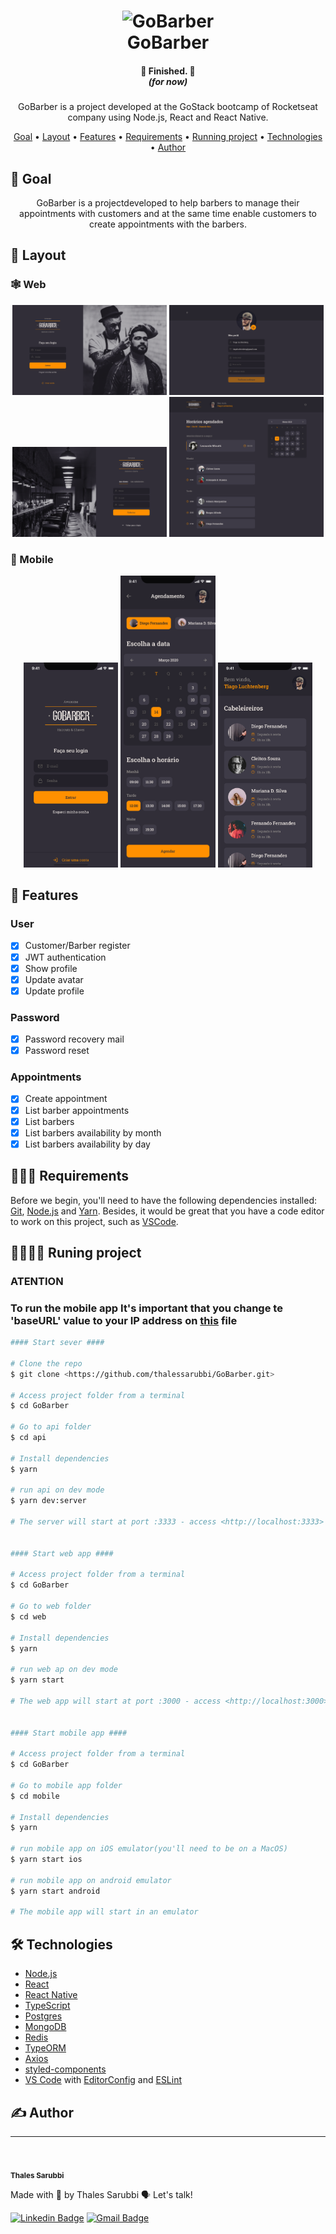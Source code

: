 <h1 align="center">
    <img alt="GoBarber" src="assets/images/banner.svg" />
    <br>
    GoBarber
</h1>

<div align="center">
    <h4 style="margin-bottom: 0;"> 🏁  Finished.  🏁</h4>
    <h5 style="margin-top: 0;">(for now)</h5>
</div>

<p align="center">GoBarber is a project developed at the GoStack bootcamp of Rocketseat company using Node.js, React and React Native.</p>

<p align="center">
 <a href="#goal">Goal</a> •
 <a href="#layout">Layout</a> • 
 <a href="#features">Features</a> • 
 <a href="#requirements">Requirements</a> • 
 <a href="#running-project">Running project</a> • 
 <a href="#technologies">Technologies</a> • 
 <a href="#author">Author</a>
</p>

## 🎯 Goal

<p align="center">GoBarber is a projectdeveloped to help barbers to manage their appointments with customers and at the same time enable customers to create appointments with the barbers.</p>

## 🎨 Layout
### 🕸 Web

<div align="center">
    <img style="width: 49%" alt="Login GoBarber web" src="assets/images/web/logon-web.svg" />
    <img style="width: 49%" alt="Profile GoBarber web" src="assets/images/web/profile-web.svg" />
</div>

<div align="center">
    <img style="width: 49%" alt="Register GoBarber web" src="assets/images/web/register-web.svg" />
    <img style="width: 49%" alt="GoBarber web" src="assets/images/web/dashboard-web.svg" />
</div>

### 📱 Mobile

<div align="center">
    <img style="width: 30%" alt="Login GoBarber mobile" src="assets/images/mobile/logon-mobile.svg" />
    <img style="width: 30%" alt="GoBarber appointment mobile" src="assets/images/mobile/appointment-mobile.svg" />
    <img style="width: 30%" alt="GoBarber barber list mobile" src="assets/images/mobile/barber-list-mobile.svg" />
</div>

## 🎩 Features

### User
- [x] Customer/Barber register
- [x] JWT authentication
- [x] Show profile
- [x] Update avatar
- [x] Update profile

### Password
- [x] Password recovery mail
- [x] Password reset

### Appointments
- [x] Create appointment
- [x] List barber appointments
- [x] List barbers
- [x] List barbers availability by month
- [x] List barbers availability by day

## 👨🏻‍🔬 Requirements

Before we begin, you'll need to have the following dependencies installed:
[Git](https://git-scm.com), [Node.js](https://nodejs.org/en/) and [Yarn](https://yarnpkg.com/).
Besides, it would be great that you have a code editor to work on this project, such as [VSCode](https://code.visualstudio.com/).

## 🏃‍♀️🏃‍♂️ Runing project

### ATENTION ###
### To run the mobile app It's important that you change te 'baseURL' value to your IP address on [this](mobile/src/services/api.ts) file
```bash
#### Start sever ####

# Clone the repo
$ git clone <https://github.com/thalessarubbi/GoBarber.git>

# Access project folder from a terminal
$ cd GoBarber

# Go to api folder
$ cd api

# Install dependencies
$ yarn

# run api on dev mode
$ yarn dev:server

# The server will start at port :3333 - access <http://localhost:3333>


#### Start web app ####

# Access project folder from a terminal
$ cd GoBarber

# Go to web folder
$ cd web

# Install dependencies
$ yarn

# run web ap on dev mode
$ yarn start

# The web app will start at port :3000 - access <http://localhost:3000>


#### Start mobile app ####

# Access project folder from a terminal
$ cd GoBarber

# Go to mobile app folder
$ cd mobile

# Install dependencies
$ yarn

# run mobile app on iOS emulator(you'll need to be on a MacOS)
$ yarn start ios

# run mobile app on android emulator
$ yarn start android

# The mobile app will start in an emulator
```

## 🛠 Technologies

- [Node.js](https://nodejs.org/en/)
- [React](https://pt-br.reactjs.org/)
- [React Native](https://reactnative.dev/)
- [TypeScript](https://www.typescriptlang.org/)
- [Postgres](https://www.postgresql.org/)
- [MongoDB](https://www.mongodb.com/)
- [Redis](https://redis.io/)
- [TypeORM](https://typeorm.io/#/)
- [Axios](https://github.com/axios/axios)
- [styled-components](https://github.com/axios/axios)
- [VS Code](https://code.visualstudio.com/) with [EditorConfig](https://marketplace.visualstudio.com/items?itemName=EditorConfig.EditorConfig) and [ESLint](https://marketplace.visualstudio.com/items?itemName=dbaeumer.vscode-eslint)

## ✍️ Author
---
<br />
<img style="border-radius: 50%;" src="https://avatars3.githubusercontent.com/u/4613797?s=460&u=0dea595bfe97ee91a926f06a3fb2040893d58456&v=4" width="100px;" alt=""/>
<br />
<sub><b>Thales Sarubbi</b></sub>


Made with 💙 by Thales Sarubbi 🗣 Let's talk!


[![Linkedin Badge](https://img.shields.io/badge/-Thales%20Sarubbi-26c3eb?style=for-the-badge&logo=Linkedin&logoColor=white&link=https://www.linkedin.com/in/thales-sarubbi/)](https://www.linkedin.com/in/thales-sarubbi/) 
[![Gmail Badge](https://img.shields.io/badge/-thalessarubbi@gmail.com-26c3eb?style=for-the-badge&logo=Gmail&logoColor=white&link=mailto:thalessarubbi@gmail.com)](mailto:thalessarubbi@gmail.com)